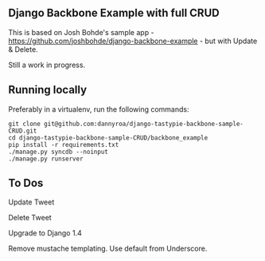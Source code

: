 Django Backbone Example with full CRUD
-----------------------

This is based on Josh Bohde's sample app - https://github.com/joshbohde/django-backbone-example - but with Update & Delete.

Still a work in progress.


Running locally
---------------

Preferably in a virtualenv, run the following commands:

    git clone git@github.com:dannyroa/django-tastypie-backbone-sample-CRUD.git
    cd django-tastypie-backbone-sample-CRUD/backbone_example
    pip install -r requirements.txt
    ./manage.py syncdb --noinput
    ./manage.py runserver


To Dos
------

Update Tweet

Delete Tweet

Upgrade to Django 1.4

Remove mustache templating. Use default from Underscore.